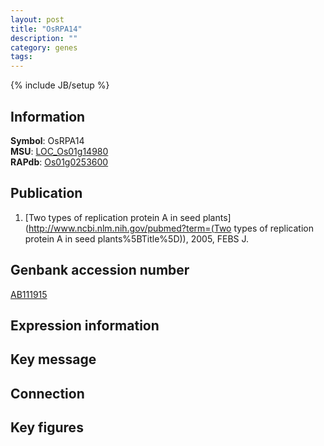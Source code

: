 ```yaml
---
layout: post
title: "OsRPA14"
description: ""
category: genes
tags: 
---
```

{% include JB/setup %}

## Information
__Symbol__: OsRPA14  
__MSU__: [LOC_Os01g14980](http://rice.plantbiology.msu.edu/cgi-bin/ORF_infopage.cgi?orf=LOC_Os01g14980)  
__RAPdb__: [Os01g0253600](http://rapdb.dna.affrc.go.jp/viewer/gbrowse_details/irgsp1?name=Os01g0253600)  

## Publication
1. [Two types of replication protein A in seed plants](http://www.ncbi.nlm.nih.gov/pubmed?term=(Two types of replication protein A in seed plants%5BTitle%5D)), 2005, FEBS J.

## Genbank accession number
[AB111915](http://www.ncbi.nlm.nih.gov/nuccore/AB111915)

## Expression information

## Key message

## Connection

## Key figures


